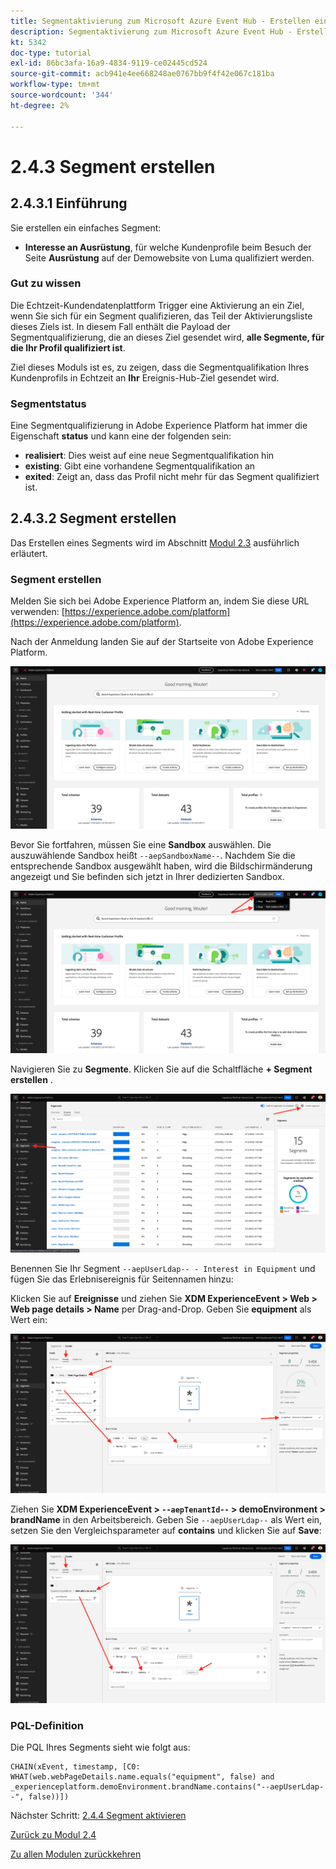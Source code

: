 ```yaml
---
title: Segmentaktivierung zum Microsoft Azure Event Hub - Erstellen eines Streaming-Segments
description: Segmentaktivierung zum Microsoft Azure Event Hub - Erstellen eines Streaming-Segments
kt: 5342
doc-type: tutorial
exl-id: 86bc3afa-16a9-4834-9119-ce02445cd524
source-git-commit: acb941e4ee668248ae0767bb9f4f42e067c181ba
workflow-type: tm+mt
source-wordcount: '344'
ht-degree: 2%

---
```


# 2.4.3 Segment erstellen

## 2.4.3.1 Einführung

Sie erstellen ein einfaches Segment:

- **Interesse an Ausrüstung**, für welche Kundenprofile beim Besuch der Seite **Ausrüstung** auf der Demowebsite von Luma qualifiziert werden.

### Gut zu wissen

Die Echtzeit-Kundendatenplattform Trigger eine Aktivierung an ein Ziel, wenn Sie sich für ein Segment qualifizieren, das Teil der Aktivierungsliste dieses Ziels ist. In diesem Fall enthält die Payload der Segmentqualifizierung, die an dieses Ziel gesendet wird, **alle Segmente, für die Ihr Profil qualifiziert ist**.

Ziel dieses Moduls ist es, zu zeigen, dass die Segmentqualifikation Ihres Kundenprofils in Echtzeit an **Ihr** Ereignis-Hub-Ziel gesendet wird.

### Segmentstatus

Eine Segmentqualifizierung in Adobe Experience Platform hat immer die Eigenschaft **status** und kann eine der folgenden sein:

- **realisiert**: Dies weist auf eine neue Segmentqualifikation hin
- **existing**: Gibt eine vorhandene Segmentqualifikation an
- **exited**: Zeigt an, dass das Profil nicht mehr für das Segment qualifiziert ist.

## 2.4.3.2 Segment erstellen

Das Erstellen eines Segments wird im Abschnitt [Modul 2.3](./../../../modules/rtcdp-b2c/module2.3/real-time-cdp-build-a-segment-take-action.md) ausführlich erläutert.

### Segment erstellen

Melden Sie sich bei Adobe Experience Platform an, indem Sie diese URL verwenden: [https://experience.adobe.com/platform](https://experience.adobe.com/platform).

Nach der Anmeldung landen Sie auf der Startseite von Adobe Experience Platform.

![Datenaufnahme](./../../../modules/datacollection/module1.2/images/home.png)

Bevor Sie fortfahren, müssen Sie eine **Sandbox** auswählen. Die auszuwählende Sandbox heißt ``--aepSandboxName--``. Nachdem Sie die entsprechende Sandbox ausgewählt haben, wird die Bildschirmänderung angezeigt und Sie befinden sich jetzt in Ihrer dedizierten Sandbox.

![Datenaufnahme](./../../../modules/datacollection/module1.2/images/sb1.png)

Navigieren Sie zu **Segmente**. Klicken Sie auf die Schaltfläche **+ Segment erstellen** .

![Datenaufnahme](./images/seg.png)

Benennen Sie Ihr Segment `--aepUserLdap-- - Interest in Equipment` und fügen Sie das Erlebnisereignis für Seitennamen hinzu:

Klicken Sie auf **Ereignisse** und ziehen Sie **XDM ExperienceEvent > Web > Web page details > Name** per Drag-and-Drop. Geben Sie **equipment** als Wert ein:

![4-05-create-ee-2.png](./images/4-05-create-ee-2.png)

Ziehen Sie **XDM ExperienceEvent > `--aepTenantId--` > demoEnvironment > brandName** in den Arbeitsbereich. Geben Sie `--aepUserLdap--` als Wert ein, setzen Sie den Vergleichsparameter auf **contains** und klicken Sie auf **Save**:

![4-05-create-ee-2-brand.png](./images/4-05-create-ee-2-brand.png)

### PQL-Definition

Die PQL Ihres Segments sieht wie folgt aus:

```code
CHAIN(xEvent, timestamp, [C0: WHAT(web.webPageDetails.name.equals("equipment", false) and _experienceplatform.demoEnvironment.brandName.contains("--aepUserLdap--", false))])
```

Nächster Schritt: [2.4.4 Segment aktivieren](./ex4.md)

[Zurück zu Modul 2.4](./segment-activation-microsoft-azure-eventhub.md)

[Zu allen Modulen zurückkehren](./../../../overview.md)

